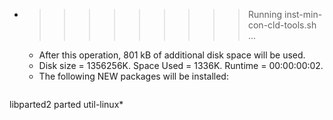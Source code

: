 * >>>>>>>>> Running inst-min-con-cld-tools.sh ...
  * After this operation, 801 kB of additional disk space will be used.
  * Disk size = 1356256K. Space Used = 1336K. Runtime = 00:00:00:02.
  * The following NEW packages will be installed:
  ```bash
libparted2 parted util-linux*
  ```

